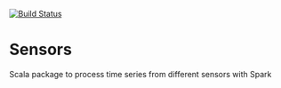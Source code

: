 [![Build Status](https://travis-ci.org/lnicalo/Sensors.svg?branch=master)](https://travis-ci.org/lnicalo/Sensors)

# Sensors

Scala package to process time series from different sensors with Spark

